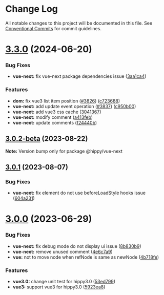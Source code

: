 # Change Log

All notable changes to this project will be documented in this file.
See [Conventional Commits](https://conventionalcommits.org) for commit guidelines.

# [3.3.0](https://github.com/Tencent/Hippy/compare/3.2.0...3.3.0) (2024-06-20)


### Bug Fixes

* **vue-next:** fix vue-next package dependencies issue ([3aa1ca4](https://github.com/Tencent/Hippy/commit/3aa1ca4b0562ceb34e858598bb7ae9625b4c7b31))


### Features

* **dom:** fix vue3 list item position  ([#3826](https://github.com/Tencent/Hippy/issues/3826)) ([c723688](https://github.com/Tencent/Hippy/commit/c7236883db0346cf28c57979d7f4462b55cf0963))
* **vue-next:** add update event operation ([#3837](https://github.com/Tencent/Hippy/issues/3837)) ([c950b00](https://github.com/Tencent/Hippy/commit/c950b00120194034c14ca7698eddb8aedf84e320))
* **vue-next:** add vue3 css cache ([3041367](https://github.com/Tencent/Hippy/commit/3041367a5a6c1f159aabacea24d885e4cf7d9877))
* **vue-next:** modify comment ([a413feb](https://github.com/Tencent/Hippy/commit/a413febe5f7e727ea5ca8368b555125b8f7e8337))
* **vue-next:** update comments ([f24440b](https://github.com/Tencent/Hippy/commit/f24440b3f0854bd2fcf77e6f823636ff92f76016))





## [3.0.2-beta](https://github.com/Tencent/Hippy/compare/3.0.1...3.0.2-beta) (2023-08-22)

**Note:** Version bump only for package @hippy/vue-next





## [3.0.1](https://github.com/Tencent/Hippy/compare/3.0.0...3.0.1) (2023-08-07)


### Bug Fixes

* **vue-next:** fix element do not use beforeLoadStyle hooks issue ([604a231](https://github.com/Tencent/Hippy/commit/604a23193f032e7911c4168ee0e3203efcbb33e4))





# [3.0.0](https://github.com/Tencent/Hippy/compare/2.2.1...3.0.0) (2023-06-29)


### Bug Fixes

* **vue-next:** fix  debug mode do not display ui issue ([8b830b9](https://github.com/Tencent/Hippy/commit/8b830b9d7d9a51c4184e3257af605d055db3d802))
* **vue-next:** remove unused comment ([4e6c7a9](https://github.com/Tencent/Hippy/commit/4e6c7a9a70c0fe323d4dd560ad43a2b7f58d4eeb))
* **vue:** not to move node when refNode is same as newNode ([4b718fe](https://github.com/Tencent/Hippy/commit/4b718feafd70cd936062194a107beef309c47fd3))


### Features

* **vue3.0:** change unit test for hippy3.0 ([53ed799](https://github.com/Tencent/Hippy/commit/53ed7999cdc7820e652bf09252ea173bac696cd6))
* **vue3:** support vue3 for hippy3.0 ([5923ea8](https://github.com/Tencent/Hippy/commit/5923ea80778a6ef5eecf49a3dd8de80f42266663))
